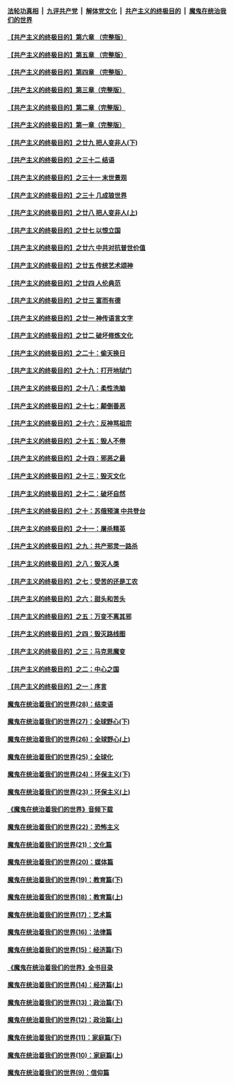 ####  [法轮功真相](../../../../basic/blob/master/README.md?t=05121601) &nbsp;|&nbsp; [九评共产党](../../../../9ping.md/blob/master/README.md?t=05121601) &nbsp;|&nbsp; [解体党文化](../../../../jtdwh.md/blob/master/README.md?t=05121601)  &nbsp;|&nbsp; [共产主义的终极目的](../../../../gczydzjmd.md/blob/master/README.md?t=05121601) &nbsp;|&nbsp; [魔鬼在统治我们的世界](../../../../mgztzwmdsj.md/blob/master/README.md?t=05121601) 

#### [【共产主义的终极目的】第六章 （完整版）](../pages/nsc422/n11428913.md?t=05121601) 

#### [【共产主义的终极目的】第五章 （完整版）](../pages/nsc422/n11428912.md?t=05121601) 

#### [【共产主义的终极目的】第四章 （完整版）](../pages/nsc422/n11428907.md?t=05121601) 

#### [【共产主义的终极目的】第三章（完整版）](../pages/nsc422/n11428848.md?t=05121601) 

#### [【共产主义的终极目的】第二章（完整版）](../pages/nsc422/n11428831.md?t=05121601) 

#### [【共产主义的终极目的】第一章（完整版）](../pages/nsc422/n11417651.md?t=05121601) 

#### [【共产主义的终极目的】之廿九 把人变非人(下)](../pages/nsc422/n11344140.md?t=05121601) 

#### [【共产主义的终极目的】之三十二 结语](../pages/nsc422/n11360535.md?t=05121601) 

#### [【共产主义的终极目的】之三十一 末世景观](../pages/nsc422/n11351129.md?t=05121601) 

#### [【共产主义的终极目的】之三十 几成狼世界](../pages/nsc422/n11348280.md?t=05121601) 

#### [【共产主义的终极目的】之廿八 把人变非人(上)](../pages/nsc422/n11340492.md?t=05121601) 

#### [【共产主义的终极目的】之廿七 以恨立国](../pages/nsc422/n11336944.md?t=05121601) 

#### [【共产主义的终极目的】之廿六 中共对抗普世价值](../pages/nsc422/n11324785.md?t=05121601) 

#### [【共产主义的终极目的】之廿五 传统艺术颂神](../pages/nsc422/n11296396.md?t=05121601) 

#### [【共产主义的终极目的】之廿四 人伦典范](../pages/nsc422/n11296397.md?t=05121601) 

#### [【共产主义的终极目的】之廿三 富而有德](../pages/nsc422/n11283598.md?t=05121601) 

#### [【共产主义的终极目的】之廿一 神传语言文字](../pages/nsc422/n11263265.md?t=05121601) 

#### [【共产主义的终极目的】之廿二 破坏修炼文化](../pages/nsc422/n11245728.md?t=05121601) 

#### [【共产主义的终极目的】之二十：偷天换日](../pages/nsc422/n11238846.md?t=05121601) 

#### [【共产主义的终极目的】之十九：打开地狱门](../pages/nsc422/n11206376.md?t=05121601) 

#### [【共产主义的终极目的】之十八：柔性洗脑](../pages/nsc422/n11199994.md?t=05121601) 

#### [【共产主义的终极目的】之十七：颠倒善恶](../pages/nsc422/n11179782.md?t=05121601) 

#### [【共产主义的终极目的】之十六：反神骂祖宗](../pages/nsc422/n11166798.md?t=05121601) 

#### [【共产主义的终极目的】之十五：毁人不倦](../pages/nsc422/n11166792.md?t=05121601) 

#### [【共产主义的终极目的】之十四：邪恶之最](../pages/nsc422/n11150249.md?t=05121601) 

#### [【共产主义的终极目的】之十三：毁灭文化](../pages/nsc422/n11135227.md?t=05121601) 

#### [【共产主义的终极目的】之十二：破坏自然](../pages/nsc422/n11135214.md?t=05121601) 

#### [【共产主义的终极目的】之十：苏俄预演 中共登台](../pages/nsc422/n11118424.md?t=05121601) 

#### [【共产主义的终极目的】之十一：屠杀精英](../pages/nsc422/n11118442.md?t=05121601) 

#### [【共产主义的终极目的】之九：共产邪灵一路杀](../pages/nsc422/n11114139.md?t=05121601) 

#### [【共产主义的终极目的】之八：毁灭人类](../pages/nsc422/n11108503.md?t=05121601) 

#### [【共产主义的终极目的】之七：受苦的还是工农](../pages/nsc422/n11101809.md?t=05121601) 

#### [【共产主义的终极目的】之六：甜头和苦头](../pages/nsc422/n11096971.md?t=05121601) 

#### [【共产主义的终极目的】之五：万变不离其邪](../pages/nsc422/n11091285.md?t=05121601) 

#### [【共产主义的终极目的】之四：毁灭路线图](../pages/nsc422/n11086284.md?t=05121601) 

#### [【共产主义的终极目的】之三：马克思魔变](../pages/nsc422/n11061941.md?t=05121601) 

#### [【共产主义的终极目的】之二：中心之国](../pages/nsc422/n11047728.md?t=05121601) 

#### [【共产主义的终极目的】之一：序言](../pages/nsc422/n11086077.md?t=05121601) 

#### [魔鬼在统治着我们的世界(28)：结束语](../pages/nsc422/n10936246.md?t=05121601) 

#### [魔鬼在统治着我们的世界(27)：全球野心(下)](../pages/nsc422/n10928319.md?t=05121601) 

#### [魔鬼在统治着我们的世界(26)：全球野心(上)](../pages/nsc422/n10900318.md?t=05121601) 

#### [魔鬼在统治着我们的世界(25)：全球化](../pages/nsc422/n10788205.md?t=05121601) 

#### [魔鬼在统治着我们的世界(24)：环保主义(下)](../pages/nsc422/n10695307.md?t=05121601) 

#### [魔鬼在统治着我们的世界(23)：环保主义(上)](../pages/nsc422/n10688613.md?t=05121601) 

#### [《魔鬼在统治着我们的世界》音频下载](../pages/nsc422/n10635553.md?t=05121601) 

#### [魔鬼在统治着我们的世界(22)：恐怖主义](../pages/nsc422/n10614727.md?t=05121601) 

#### [魔鬼在统治着我们的世界(21)：文化篇](../pages/nsc422/n10597706.md?t=05121601) 

#### [魔鬼在统治着我们的世界(20)：媒体篇](../pages/nsc422/n10586579.md?t=05121601) 

#### [魔鬼在统治着我们的世界(19)：教育篇(下)](../pages/nsc422/n10564808.md?t=05121601) 

#### [魔鬼在统治着我们的世界(18)：教育篇(上)](../pages/nsc422/n10526970.md?t=05121601) 

#### [魔鬼在统治着我们的世界(17)：艺术篇](../pages/nsc422/n10499093.md?t=05121601) 

#### [魔鬼在统治着我们的世界(16)：法律篇](../pages/nsc422/n10485969.md?t=05121601) 

#### [魔鬼在统治着我们的世界(15)：经济篇(下)](../pages/nsc422/n10469975.md?t=05121601) 

#### [《魔鬼在统治着我们的世界》全书目录](../pages/nsc422/n10464261.md?t=05121601) 

#### [魔鬼在统治着我们的世界(14)：经济篇(上)](../pages/nsc422/n10457370.md?t=05121601) 

#### [魔鬼在统治着我们的世界(13)：政治篇(下)](../pages/nsc422/n10448270.md?t=05121601) 

#### [魔鬼在统治着我们的世界(12)：政治篇(上)](../pages/nsc422/n10444576.md?t=05121601) 

#### [魔鬼在统治着我们的世界(11)：家庭篇(下)](../pages/nsc422/n10440961.md?t=05121601) 

#### [魔鬼在统治着我们的世界(10)：家庭篇(上)](../pages/nsc422/n10435448.md?t=05121601) 

#### [魔鬼在统治着我们的世界(9)：信仰篇](../pages/nsc422/n10432159.md?t=05121601) 

